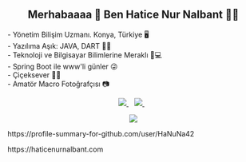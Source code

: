 <h2 align='center'>
Merhabaaaa &#129321; Ben Hatice Nur Nalbant &#128587;&#x1F643;
</h2>

<p align='left'>
- Yönetim Bilişim Uzmanı. Konya, Türkiye &#x1F5A5; <br>
- Yazılıma Aşık: JAVA, DART &#x1F49C;&#x1F917; <br>
- Teknoloji ve Bilgisayar Bilimlerine Meraklı &#x1F648;&#x1F4BB; <br>
- Spring Boot ile www'li günler &#128540; <br>
- Çiçeksever &#x1F338;&#x1F339; <br>
- Amatör Macro Fotoğrafçısı &#x1F4F7; <br>
</p>

<p align='center'>
 
  <a href="https://www.linkedin.com/in/hatice-nur-n-916b7517a/">
    <img src="https://img.shields.io/badge/linkedin-%230077B5.svg?&style=for-the-badge&logo=linkedin&logoColor=white" />
  </a>&nbsp;&nbsp;
  <a href="https://instagram.com/birdeliprogramci">
    <img src="https://img.shields.io/badge/instagram-%23E4405F.svg?&style=for-the-badge&logo=instagram&logoColor=white" />        
  </a>&nbsp;&nbsp;
  
</p>

 
<p align='center'>
  <a href="#"><img src="https://visitor-badge.glitch.me/badge?page_id=hanuna42.hanuna42"></a>
</p>

<p>https://profile-summary-for-github.com/user/HaNuNa42</p>
<p>https://haticenurnalbant.com </p>
<!--
### Hi there 👋


**HaNuNa42/HaNuNa42** is a ✨ _special_ ✨ repository because its `README.md` (this file) appears on your GitHub profile.

Here are some ideas to get you started:

- 🔭 I’m currently working on ...
- 🌱 I’m currently learning ...
- 👯 I’m looking to collaborate on ...
- 🤔 I’m looking for help with ...
- 💬 Ask me about ...
- 📫 How to reach me: ...
- 😄 Pronouns: ...
- ⚡ Fun fact: ...
-->
